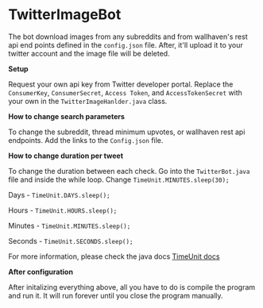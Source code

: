 # TwitterImageBot

The bot download images from any subreddits and from wallhaven's rest api end points defined in the `config.json` file. After, it'll upload it to your twitter account and the image file will be deleted.

**Setup** 

Request your own api key from Twitter developer portal.
Replace the `ConsumerKey`, `ConsumerSecret`, `Access Token`, and `AccessTokenSecret` with your own in the `TwitterImageHanlder.java` class.

**How to change search parameters**

To change the subreddit, thread minimum upvotes, or wallhaven rest api endpoints. Add the links to the `Config.json` file.

**How to change duration per tweet**

To change the duration between each check. Go into the `TwitterBot.java` file and inside the while loop. Change `TimeUnit.MINUTES.sleep(30);`

Days - `TimeUnit.DAYS.sleep();`

Hours - `TimeUnit.HOURS.sleep();`

Minutes - `TimeUnit.MINUTES.sleep();`

Seconds - `TimeUnit.SECONDS.sleep();`

For more information, please check the java docs [TimeUnit docs](https://docs.oracle.com/javase/7/docs/api/java/util/concurrent/TimeUnit.html)

**After configuration**

After initalizing everything above, all you have to do is compile the program and run it. It will run forever until you close the program manually. 
